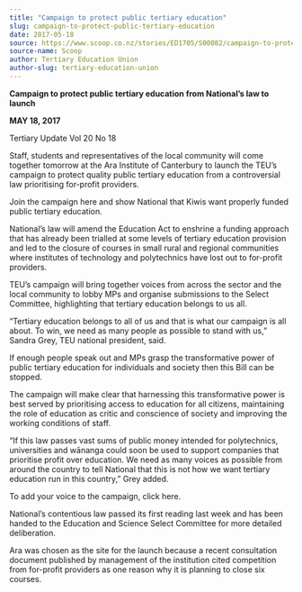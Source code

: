 ```yaml
---
title: "Campaign to protect public tertiary education"
slug: campaign-to-protect-public-tertiary-education
date: 2017-05-18
source: https://www.scoop.co.nz/stories/ED1705/S00082/campaign-to-protect-public-tertiary-education.htm
source-name: Scoop
author: Tertiary Education Union
author-slug: tertiary-education-union
---
```


<p><strong>Campaign to protect public tertiary education from
National’s law to launch</strong></p>

<p><strong>MAY 18,
2017</strong></p>

<p>Tertiary Update Vol 20 No 18</p>

<p>Staff,
students and representatives of the local community will
come together tomorrow at the Ara Institute of Canterbury to
launch the TEU’s campaign to protect quality public
tertiary education from a controversial law prioritising
for-profit providers.</p>

<p>Join
the campaign here and show National that Kiwis want properly
funded public tertiary education.</p>

<p>National’s law
will amend the Education Act to enshrine a funding approach
that has already been trialled at some levels of tertiary
education provision and led to the closure of courses in
small rural and regional communities where institutes of
technology and polytechnics have lost out to for-profit
providers.</p>

<p>TEU’s campaign will bring together voices
from across the sector and the local community to lobby MPs
and organise submissions to the Select Committee,
highlighting that tertiary education belongs to us
all.</p>

<p>“Tertiary education belongs to all of us and that
is what our campaign is all about. To win, we need as many
people as possible to stand with us,” Sandra Grey, TEU
national president, said.</p>

<p>If enough people speak out and
MPs grasp the transformative power of public tertiary
education for individuals and society then this Bill can be
stopped.</p>

<p>The campaign will make clear that harnessing this
transformative power is best served by prioritising access
to education for all citizens, maintaining the role of
education as critic and conscience of society and improving
the working conditions of staff.<p>

<p>“If this law passes
vast sums of public money intended for polytechnics,
universities and wānanga could soon be used to support
companies that prioritise profit over education. We need as
many voices as possible from around the country to tell
National that this is not how we want tertiary education run
in this country,” Grey added.</p>

<p>To add your voice to the campaign, click
here.<p>

<p>National’s contentious law passed its first
reading last week and has been handed to the Education and Science
Select Committee for more detailed deliberation.</p>

<p>Ara was
chosen as the site for the launch because a recent
consultation document published by management of the
institution cited competition from for-profit providers as
one reason why it is planning to close six
courses.<br><p>

<p></p>